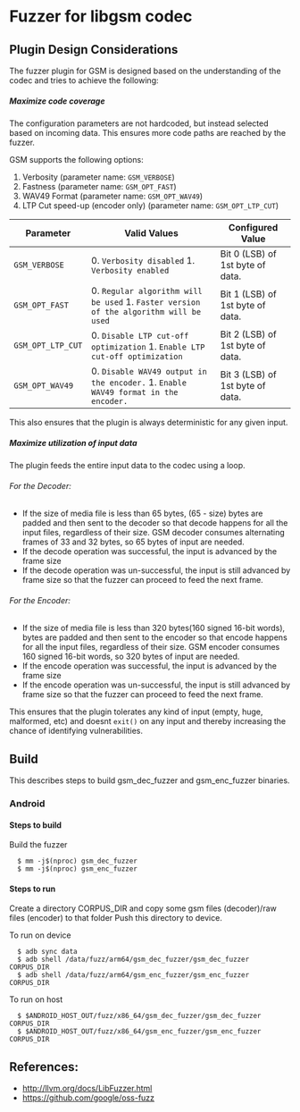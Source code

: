 # Fuzzer for libgsm codec

## Plugin Design Considerations
The fuzzer plugin for GSM is designed based on the understanding of the
codec and tries to achieve the following:

##### Maximize code coverage
The configuration parameters are not hardcoded, but instead selected based on
incoming data. This ensures more code paths are reached by the fuzzer.

GSM supports the following options:
1. Verbosity (parameter name: `GSM_VERBOSE`)
2. Fastness (parameter name: `GSM_OPT_FAST`)
3. WAV49 Format (parameter name: `GSM_OPT_WAV49`)
4. LTP Cut speed-up (encoder only) (parameter name: `GSM_OPT_LTP_CUT`)

| Parameter| Valid Values| Configured Value|
|------------- |-------------| ----- |
| `GSM_VERBOSE` | 0. `Verbosity disabled` 1. `Verbosity enabled` | Bit 0 (LSB) of 1st byte of data. |
| `GSM_OPT_FAST`   | 0. `Regular algorithm will be used` 1. `Faster version of the algorithm will be used`  | Bit 1 (LSB) of 1st byte of data. |
| `GSM_OPT_LTP_CUT`   | 0. `Disable LTP cut-off optimization` 1. `Enable LTP cut-off optimization`  | Bit 2 (LSB) of 1st byte of data. |
| `GSM_OPT_WAV49`   | 0. `Disable WAV49 output in the encoder.` 1. `Enable WAV49 format in the encoder.`  | Bit 3 (LSB) of 1st byte of data. |

This also ensures that the plugin is always deterministic for any given input.

##### Maximize utilization of input data
The plugin feeds the entire input data to the codec using a loop.
###### For the Decoder:
 * If the size of media file is less than 65 bytes, (65 - size) bytes are padded and then sent to
 the decoder so that decode happens for all the input files, regardless of their size.
 GSM decoder consumes alternating frames of 33 and 32 bytes, so 65 bytes of input are needed.
 * If the decode operation was successful, the input is advanced by the frame size
 * If the decode operation was un-successful, the input is still advanced by frame size so
that the fuzzer can proceed to feed the next frame.
###### For the Encoder:
 * If the size of media file is less than 320 bytes(160 signed 16-bit words), bytes are padded and then sent to
 the encoder so that encode happens for all the input files, regardless of their size.
 GSM encoder consumes 160 signed 16-bit words, so 320 bytes of input are needed.
 * If the encode operation was successful, the input is advanced by the frame size
 * If the encode operation was un-successful, the input is still advanced by frame size so
that the fuzzer can proceed to feed the next frame.

This ensures that the plugin tolerates any kind of input (empty, huge,
malformed, etc) and doesnt `exit()` on any input and thereby increasing the
chance of identifying vulnerabilities.

## Build

This describes steps to build gsm_dec_fuzzer and gsm_enc_fuzzer binaries.

### Android

#### Steps to build
Build the fuzzer
```
  $ mm -j$(nproc) gsm_dec_fuzzer
  $ mm -j$(nproc) gsm_enc_fuzzer
```

#### Steps to run
Create a directory CORPUS_DIR and copy some gsm files (decoder)/raw files (encoder) to that folder
Push this directory to device.

To run on device
```
  $ adb sync data
  $ adb shell /data/fuzz/arm64/gsm_dec_fuzzer/gsm_dec_fuzzer CORPUS_DIR
  $ adb shell /data/fuzz/arm64/gsm_enc_fuzzer/gsm_enc_fuzzer CORPUS_DIR
```
To run on host
```
  $ $ANDROID_HOST_OUT/fuzz/x86_64/gsm_dec_fuzzer/gsm_dec_fuzzer CORPUS_DIR
  $ $ANDROID_HOST_OUT/fuzz/x86_64/gsm_enc_fuzzer/gsm_enc_fuzzer CORPUS_DIR
```

## References:
 * http://llvm.org/docs/LibFuzzer.html
 * https://github.com/google/oss-fuzz
